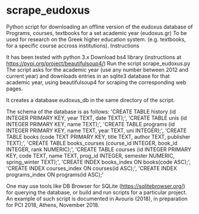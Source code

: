 # scrape_eudoxus
Python script for downloading an offline version of the eudoxus database of Programs, courses, textbooks for a set academic year 
(eudoxus.gr)
To be used for research on the Greek higher education system. (e.g. textbooks, for a specific course accross institutions).
Instructions

It has been tested with python 3.x
Download bs4 library (instructions at https://pypi.org/project/beautifulsoup4/)
Run the script scrape_eudoxus.py
The script asks for the academic year (use any number between 2012 and current year) and downloads entries in an sqlite3 database 
for that academic year, using beautifulsoup4 for scraping the corresponding web pages.

It creates a database eudoxus_db in the same directory of the script.

The schema of the database is as follows:
'CREATE TABLE history (id INTEGER PRIMARY KEY, year TEXT, date TEXT);',
'CREATE TABLE unis (id INTEGER PRIMARY KEY, name TEXT);',
'CREATE TABLE programs (id INTEGER PRIMARY KEY, name TEXT, year TEXT, uni INTEGER);',
'CREATE TABLE books (code TEXT PRIMARY KEY, title TEXT, author TEXT, publisher TEXT);',
'CREATE TABLE books_courses (course_id INTEGER, book_id INTEGER, rank NUMERIC);',
'CREATE TABLE courses (id INTEGER PRIMARY KEY, code TEXT, name TEXT, prog_id INTEGER, semester NUMERIC, spring_winter TEXT);',
'CREATE INDEX books_index ON books(code ASC);',
'CREATE INDEX courses_index ON courses(id ASC);',
'CREATE INDEX programs_index ON programs(id ASC);'

One may use tools like DB Browser for SQLite (https://sqlitebrowser.org/) for querying the database, or build and run scripts 
for a particular project. An example of such script is documented in Avouris (2018), in preparation for PCI 2018, Athens, November 2018.
